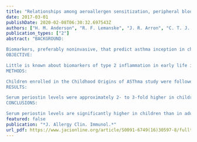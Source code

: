```yaml
---
title: "Relationships among aeroallergen sensitization, peripheral blood eosinophils, and periostin in pediatric asthma development"
date: 2017-03-01
publishDate: 2020-02-08T06:30:32.697543Z
authors: ["H. M. Anderson", "R. F. Lemanske", "J. R. Arron", "C. T. J. Holweg", "V. Rajamanickam", "R. E. Gangnon", "J. E. Gern", "D. J. Jackson"]
publication_types: ["2"]
abstract: "BACKGROUND:

Biomarkers, preferably noninvasive, that predict asthma inception in children are lacking.
OBJECTIVE:

Little is known about biomarkers of type 2 inflammation in early life in relation to asthma inception. We evaluated aeroallergen sensitization, peripheral blood eosinophils, and serum periostin as potential biomarkers of asthma in children.
METHODS:

Children enrolled in the Childhood Origins of ASThma study were followed prospectively from birth. Blood samples were collected at ages 2, 4, 6, and 11 years, and serum-specific IgE levels, blood eosionophil counts, and periostin levels were measured in 244 children. Relationships among these biomarkers, age, and asthma were assessed.
RESULTS:

Serum periostin levels were approximately 2- to 3-fold higher in children than previously observed adult levels. Levels were highest at 2 years (145 ng/mL), and did not change significantly between 4 and 11 years (128 and 130 ng/mL). Age 2 year periostin level of 150 ng/mL or more predicted asthma at age 6 years (odds ratio [OR], 2.3; 95% CI, 1.3-4.4). Eosinophil count of 300 cells/μL or more and aeroallergen sensitization at age 2 years were each associated with increased risk of asthma at age 6 years (OR, 3.1; 95% CI, 1.7-6.0 and OR, 3.3; 95% CI, 1.7-6.3). Children with any 2 of the biomarkers had a significantly increased risk of developing asthma by school age (≥2 biomarkers vs none: OR, 6.6; 95% CI, 2.7-16.0).
CONCLUSIONS:

Serum periostin levels are significantly higher in children than in adults, likely due to bone turnover, which impairs clinical utility in children. Early life aeroallergen sensitization and elevated blood eosinophils are robust predictors of asthma development. Children with evidence of activation of multiple pathways of type 2 inflammation in early life are at greatest risk for asthma development."
featured: false
publication: "*J. Allergy Clin. Immunol.*"
url_pdf: https://www.jacionline.org/article/S0091-6749(16)30597-8/fulltext
---
```


